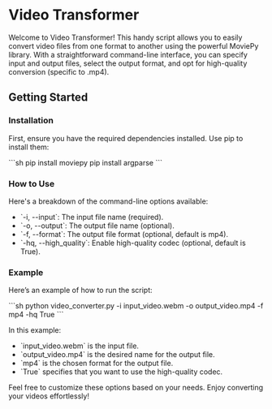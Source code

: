 
# Video Transformer

Welcome to Video Transformer! This handy script allows you to easily convert video files from one format to another using the powerful MoviePy library. With a straightforward command-line interface, you can specify input and output files, select the output format, and opt for high-quality conversion (specific to .mp4).

## Getting Started

### Installation

First, ensure you have the required dependencies installed. Use pip to install them:

\`\`\`sh
pip install moviepy
pip install argparse
\`\`\`

### How to Use

Here's a breakdown of the command-line options available:

- \`-i, --input\`: The input file name (required).
- \`-o, --output\`: The output file name (optional).
- \`-f, --format\`: The output file format (optional, default is mp4).
- \`-hq, --high_quality\`: Enable high-quality codec (optional, default is True).

### Example

Here’s an example of how to run the script:

\`\`\`sh
python video_converter.py -i input_video.webm -o output_video.mp4 -f mp4 -hq True
\`\`\`

In this example:
- \`input_video.webm\` is the input file.
- \`output_video.mp4\` is the desired name for the output file.
- \`mp4\` is the chosen format for the output file.
- \`True\` specifies that you want to use the high-quality codec.

Feel free to customize these options based on your needs. Enjoy converting your videos effortlessly!
